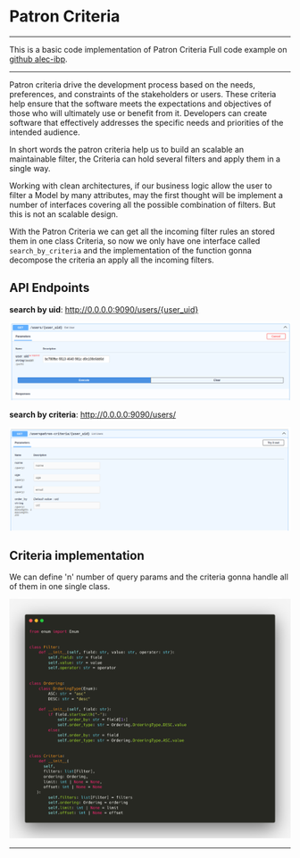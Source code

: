 # Patron Criteria

---

This is a basic code implementation of Patron Criteria
Full code example on [github alec-ibp](https://github.com/alec-ibp/patron-criteria).

---

Patron criteria drive the development process based on the needs, preferences, and constraints of the stakeholders or users. These criteria help ensure that the software meets the expectations and objectives of those who will ultimately use or benefit from it. Developers can create software that effectively addresses the specific needs and priorities of the intended audience.

In short words the patron criteria help us to build an scalable an maintainable filter, the Criteria can hold several filters and apply them in a single way.

Working with clean architectures, if our business logic allow the user to filter a Model by many attributes, may the first thought will be implement a number of interfaces covering all the possible combination of filters. But this is not an scalable design.

With the Patron Criteria we can get all the incoming filter rules an stored them in one class Criteria, so now we only have one interface called `search_by_criteria` and the implementation of the function gonna decompose the criteria an apply all the incoming filters.



## **API Endpoints**

**search by uid**: <a href="http://0.0.0.0:9090/users/{user_uid}" target="_blank">http://0.0.0.0:9090/users/{user_uid}</a>

![Screenshot](img/search_by_id.png)

**search by criteria**: <a href="http://0.0.0.0:9090/users/?query_params" target="_blank">http://0.0.0.0:9090/users/</a>

![Screenshot](img/search_by_criteria.png)

## **Criteria implementation**

We can define 'n' number of query params and the criteria gonna handle all of them in one single class.

![Screenshot](img/criteria_snippet.png)

---
